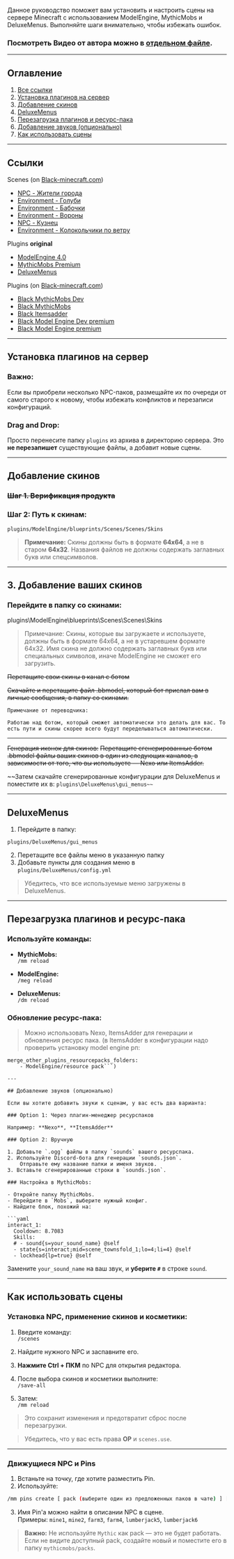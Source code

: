 Данное руководство поможет вам установить и настроить сцены на сервере Minecraft с использованием ModelEngine, MythicMobs и DeluxeMenus. Выполняйте шаги внимательно, чтобы избежать ошибок.

### Посмотреть Видео от автора можно в [отдельном файле](https://github.com/Kanorto/Scenes-Public-Guide/blob/main/VideoGuide). 

---

## Оглавление

1. [Все ссылки](#ссылки)  
2. [Установка плагинов на сервер](#установка-плагинов-на-сервер)  
3. [Добавление скинов](#добавление-скинов)  
4. [DeluxeMenus](#deluxemenus)  
5. [Перезагрузка плагинов и ресурс-пака](#перезагрузка-плагинов-и-ресурс-пака)  
6. [Добавление звуков (опционально)](#добавление-звуков-опционально)  
7. [Как использовать сцены](#как-использовать-сцены)

---

## Ссылки

Scenes (on [Black-minecraft.com](https://black-minecraft.com)) 
- [NPC - Жители города](https://black-minecraft.com/resources/scenes-townsfolks-vol-1-2.8420/)
- [Environment - Голуби](https://black-minecraft.com/resources/scenes-pigeons-environment.7999/) 
- [Environment - Бабочки](https://black-minecraft.com/resources/scenes-butterflies-environment.7989/) 
- [Environment - Вороны](https://black-minecraft.com/resources/scenes-crows-environment.7988/) 
- [NPC - Кузнец](https://black-minecraft.com/resources/scenes-blacksmith-npc.7846/) 
- [Environment - Колокольчики по ветру](https://black-minecraft.com/resources/scenes-wind-chimes-environment.7998/) 

Plugins **original**
- [ModelEngine 4.0](https://www.spigotmc.org/resources/modelengine.79477/)  
- [MythicMobs Premium](https://www.mythicmobs.net/index.php?pages/store/)  
- [DeluxeMenus](https://www.spigotmc.org/resources/deluxemenus.11734/)

Plugins (on [Black-minecraft.com](https://black-minecraft.com)) 
- [Black MythicMobs Dev](https://black-minecraft.com/resources/mythicmobs-dev-builds-premium.4171/ )
- [Black MythicMobs](https://black-minecraft.com/resources/mythicmobs-premium.1180/) 
- [Black Itemsadder](https://black-minecraft.com/resources/itemsadder.27/)
- [Black Model Engine Dev premium](https://black-minecraft.com/resources/model-engine-premium-4-x.3815/)
- [Black Model Engine premium](https://black-minecraft.com/resources/conxeptworks-model-engine.1086/)  

---

## Установка плагинов на сервер

### **Важно:**
Если вы приобрели несколько NPC-паков, размещайте их по очереди от самого старого к новому, чтобы избежать конфликтов и перезаписи конфигураций.

### **Drag and Drop:**
Просто перенесите папку `plugins` из архива в директорию сервера. Это **не перезапишет** существующие файлы, а добавит новые сцены.

---

## Добавление скинов

### ~~Шаг 1. Верификация продукта~~

### Шаг 2: Путь к скинам:
```plaintext
plugins/ModelEngine/blueprints/Scenes/Scenes/Skins
````

> **Примечание:** Скины должны быть в формате **64x64**, а не в старом **64x32**. Названия файлов не должны содержать заглавных букв или спецсимволов.

---

## 3. Добавление ваших скинов

### Перейдите в папку со скинами:
plugins\ModelEngine\blueprints\Scenes\Scenes\Skins

> Примечание: Скины, которые вы загружаете и используете, должны быть в формате 64x64, а не в устаревшем формате 64x32.
> Имя скина не должно содержать заглавных букв или специальных символов, иначе ModelEngine не сможет его загрузить.

~~Перетащите свои скины в канал с ботом~~

~~Скачайте и перетащите файл .bbmodel, который бот прислал вам в личные сообщения, в папку со скинами.~~
``` 
Примечание от переводчика:

Работаю над ботом, который сможет автоматически это делать для вас. То есть пути и скины скорее всего будут переделываться автоматически. 
```


---

~~Генерация иконок для скинов:~~
~~Перетащите сгенерированные ботом .bbmodel файлы ваших скинов в один из следующих каналов, в зависимости от того, что вы используете — Nexo или ItemsAdder.~~

~~Затем скачайте сгенерированные конфигурации для DeluxeMenus и поместите их в: `plugins\DeluxeMenus\gui_menus~~`


---

## DeluxeMenus

1. Перейдите в папку:

```plaintext
plugins/DeluxeMenus/gui_menus
```

2. Перетащите все файлы меню в указанную папку
3. Добавьте пункты для создания меню в `plugins/DeluxeMenus/config.yml`

> Убедитесь, что все используемые меню загружены в DeluxeMenus.

---

## Перезагрузка плагинов и ресурс-пака

### Используйте команды:

- **MythicMobs:**  
    `/mm reload`
    
- **ModelEngine:**  
    `/meg reload`
    
- **DeluxeMenus:**  
    `/dm reload`
    

### Обновление ресурс-пака:

> Можно использовать Nexo, ItemsAdder для генерации и обновления ресурс пака. (в ItemsAdder в конфигурации надо проверить установку model engine рп:
```
merge_other_plugins_resourcepacks_folders:
    - ModelEngine/resource pack```)

---

## Добавление звуков (опционально)

Если вы хотите добавить звуки к сценам, у вас есть два варианта:

### Option 1: Через плагин-менеджер ресурспаков

Например: **Nexo**, **ItemsAdder**

### Option 2: Вручную

1. Добавьте `.ogg` файлы в папку `sounds` вашего ресурспака.
2. Используйте Discord-бота для генерации `sounds.json`.  
    Отправьте ему название папки и именя звуков.
3. Вставьте сгенерированные строки в `sounds.json`.

### Настройка в MythicMobs:

- Откройте папку MythicMobs.
- Перейдите в `Mobs`, выберите нужный конфиг.
- Найдите блок, похожий на:

```yaml
interact_1:
  Cooldown: 8.7083
  Skills:
  # - sound{s=your_sound_name} @self
  - state{s=interact;mid=scene_townsfold_1;lo=4;li=4} @self
  - lockhead{lp=true} @self
```

Замените `your_sound_name` на ваш звук, и **уберите `#`** в строке `sound`.

---

## Как использовать сцены

### Установка NPC, применение скинов и косметики:

1. Введите команду:  
    `/scenes`
    
2. Найдите нужного NPC и заспавните его.
    
3. **Нажмите Ctrl + ПКМ** по NPC для открытия редактора.
    
4. После выбора скинов и косметики выполните:  
    `/save-all`
    
5. Затем:  
    `/mm reload`
    

> Это сохранит изменения и предотвратит сброс после перезагрузки.

> Убедитесь, что у вас есть права **OP** и `scenes.use`.

---

### Движущиеся NPC и Pins

1. Встаньте на точку, где хотите разместить Pin.
2. Используйте:

```bash
/mm pins create [ pack (выберите один из предложенных паков в чате) ] [ Pin's name ]
```

3. Имя Pin'а можно найти в описании NPC в сцене.  
    Примеры: `mine1`, `mine2`, `farm3`, `farm4`, `lumberjack5`, `lumberjack6`

> **Важно:** Не используйте `Mythic` как pack — это не будет работать.  
> Если не видите доступный pack, создайте новый и поместите его в папку `mythicmobs/packs`.



 
